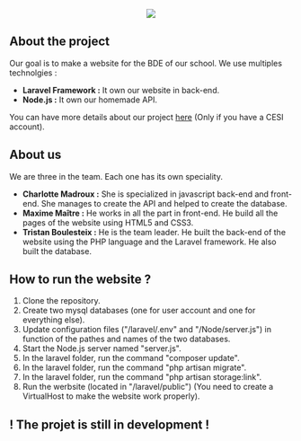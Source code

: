 <p align="center"><img src="https://www.cesi.fr/wp-content/uploads/2018/09/cesi-logo.png"></p>

## About the project

Our goal is to make a website for the BDE of our school. We use multiples technolgies :
- <b>Laravel Framework :</b> It own our website in back-end.
- <b>Node.js :</b> It own our homemade API.

You can have more details about our project <a href="https://moodle-exia.cesi.fr/course/view.php?id=762">here</a> (Only if you have a CESI account).

## About us

We are three in the team. Each one has its own speciality.

- <b> Charlotte Madroux :</b> She is specialized in javascript back-end and front-end. She manages to create the API and helped to create the database.
- <b> Maxime Maître :</b> He works in all the part in front-end. He build all the pages of the website using HTML5 and CSS3.
- <b> Tristan Boulesteix :</b> He is the team leader. He built the back-end of the website using the PHP language and the Laravel framework. He also built the database.

## How to run the website ?
1) Clone the repository.
2) Create two mysql databases (one for user account and one for everything else).
3) Update configuration files ("/laravel/.env" and "/Node/server.js") in function of the pathes and names of the two databases.
4) Start the Node.js server named "server.js".
5) In the laravel folder, run the command "composer update".
6) In the laravel folder, run the command "php artisan migrate".
7) In the laravel folder, run the command "php artisan storage:link".
8) Run the werbsite (located in "/laravel/public") (You need to create a VirtualHost to make the website work properly).


## ! The projet is still in development !
